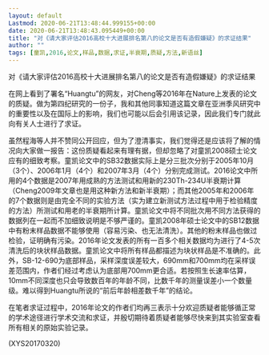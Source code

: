 ```yaml
---
layout: default
Lastmod: 2020-06-21T13:48:44.999155+00:00
date: 2020-06-21T13:48:43.095449+00:00
title: "对《请大家评估2016高校十大进展排名第八的论文是否有造假嫌疑》的求证结果"
author: ""
tags: [童凯,2016,论文,样品,数据,求证,半衰期,质疑,方法,新语丝]
---
```


对《请大家评估2016高校十大进展排名第八的论文是否有造假嫌疑》的求证结果

在网上看到了署名“Huangtu”的网友，对Cheng等2016年在Nature上发表的论文的质疑。做为第四纪研究的一份子，我和其他同事知道这篇文章在亚洲季风研究中的重要性以及在国际上的影响，我们也可能以后会引用该记录，因此我们专门就此向有关人士进行了求证。

虽然程海等人并不赞同公开回应，但为了澄清事实，我们觉得还是应该将了解的情况向大家做一报告：这份质疑看起来有理有据，但却忽略了对童凯2008硕士论文应有的细致考察。童凯论文中的SB32数据实际上是分三批次分别于2005年10月（3个）、2006年1月（4个）和2007年3月（4个）分别完成测试。2016论文中所用的4个数据是2007年用成熟的方法测试和用新的230Th-234U半衰期计算（Cheng2009年文章也是用这种新方法和新半衰期）；而其他2005年和2006年的7个数据则是由完全不同的实验方法（实为建立新测试方法过程中用于检验精度的方法）所测试和用老的半衰期所计算。童凯论文中将不同批次用不同方法获得的数据列在一起而不加细致说明是不够严谨的。童凯2008年硕士论文中的SB12数据中有粉末样品数据不能够使用（容易污染、也无法清洗）。其他的粉末样品也做过检验，证明确有污染。2016年论文发表的所有一百多个相关数据均为进行了4-5次清洗后的块状样品数据。童凯论文中将所有样品都描述为块状样品是不准确的。此外，SB-12-690为底部样品，采样深度误差较大，690mm和700mm均在采样误差范围内，作者们经过考虑认为底部用700mm更合适。若按照生长速率估算，10mm不同深度也只会导致数百年的年龄不同，比数千年的测量误差小一个数量级。难以得到Huangtu所说的“前后年龄相差数千年”的结论。

在笔者求证过程中，2016年论文的作者们均再三表示十分欢迎质疑者能够循正常的学术途径进行学术交流和求证，并殷切期待着质疑者能够尽快来到其实验室查看所有相关的原始实验记录。

(XYS20170320)

